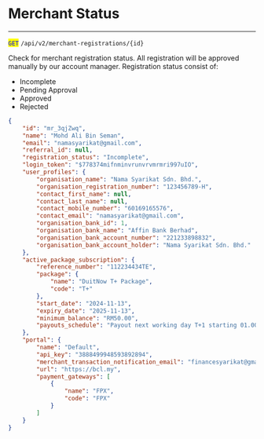 # Merchant Status

***

<mark style="color:blue;">`GET`</mark> `/api/v2/merchant-registrations/{id}`



Check for merchant registration status. All registration will be approved manually by our account manager. Registration status consist of:

* Incomplete
* Pending Approval
* Approved
* Rejected



```json
{
    "id": "mr_3qjZwq",
    "name": "Mohd Ali Bin Seman",
    "email": "namasyarikat@gmail.com",
    "referral_id": null,
    "registration_status": "Incomplete",
    "login_token": "$778374mifnminvrunvrvmrmri997uIO",
    "user_profiles": {
        "organisation_name": "Nama Syarikat Sdn. Bhd.",
        "organisation_registration_number": "123456789-H",
        "contact_first_name": null,
        "contact_last_name": null,
        "contact_mobile_number": "60169165576",
        "contact_email": "namasyarikat@gmail.com",
        "organisation_bank_id": 1,
        "organisation_bank_name": "Affin Bank Berhad",
        "organisation_bank_account_number": "221233898832",
        "organisation_bank_account_holder": "Nama Syarikat Sdn. Bhd." 
    },
    "active_package_subscription": {
        "reference_number": "112234434TE",
        "package": {
            "name": "DuitNow T+ Package",
            "code": "T+"
        },
        "start_date": "2024-11-13",
        "expiry_date": "2025-11-13",
        "minimum_balance": "RM50.00",
        "payouts_schedule": "Payout next working day T+1 starting 01.00 AM"
    },
    "portal": {
        "name": "Default",
        "api_key": "3888499948593892894",
        "merchant_transaction_notification_email": "financesyarikat@gmail.com",
        "url": "https://bcl.my",
        "payment_gateways": [
            {
                "name": "FPX",
                "code": "FPX"
            }
        ]
    }
}
```

